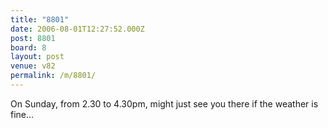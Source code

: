 ```yaml
---
title: "8801"
date: 2006-08-01T12:27:52.000Z
post: 8801
board: 8
layout: post
venue: v82
permalink: /m/8801/
---
```

On Sunday, from 2.30 to 4.30pm, might just see you there if the weather is fine...
